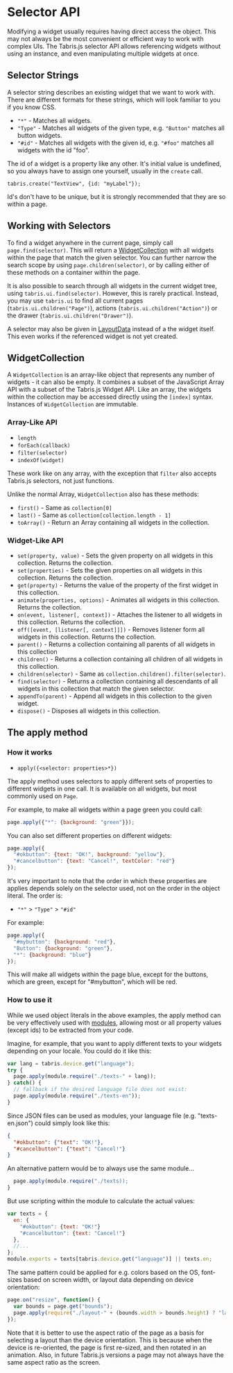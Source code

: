 # Selector API

Modifying a widget usually requires having direct access the object. This may not always be the most convenient or efficient way to work with complex UIs. The Tabris.js selector API allows referencing widgets without using an instance, and even manipulating multiple widgets at once.

## Selector Strings

A selector string describes an existing widget that we want to work with. There are different formats for these strings, which will look familiar to you if you know CSS.

- `"*"` - Matches all widgets.
- `"Type"` - Matches all widgets of the given type, e.g. `"Button"` matches all button widgets.
- `"#id"` - Matches all widgets with the given id, e.g. `"#foo"` matches all widgets with the id "foo".

The id of a widget is a property like any other. It's initial value is undefined, so you always have to assign one yourself, usually in the `create` call.

    tabris.create("TextView", {id: "myLabel"});

Id's don't have to be unique, but it is strongly recommended that they are so within a page.

## Working with Selectors

To find a widget anywhere in the current page, simply call `page.find(selector)`. This will return a [WidgetCollection](#WidgetCollection) with all widgets within the page that match the given selector. You can further narrow the search scope by using `page.children(selector)`, or by calling either of these methods on a container within the page.

It is also possible to search through all widgets in the current widget tree, using `tabris.ui.find(selector)`. However, this is rarely practical. Instead, you may use `tabris.ui` to find all current pages (`tabris.ui.children("Page")`), actions (`tabris.ui.children("Action")`) or the drawer (`tabris.ui.children("Drawer")`).

A selector may also be given in [LayoutData](layout.md) instead of a the widget itself. This even works if the referenced widget is not yet created.

## WidgetCollection

A `WidgetCollection` is an array-like object that represents any number of widgets - it can also be empty. It
combines a subset of the JavaScript Array API with a subset of the Tabris.js Widget API. Like an array, the widgets within the collection may be accessed directly using the `[index]` syntax. Instances of `WidgetCollection` are immutable.

### Array-Like API
- `length`
- `forEach(callback)`
- `filter(selector)`
- `indexOf(widget)`

These work like on any array, with the exception that `filter` also accepts Tabris.js selectors, not just functions.

Unlike the normal Array, `WidgetCollection` also has these methods:

- `first()` - Same as `collection[0]`
- `last()` - Same as `collection[collection.length - 1]`
- `toArray()` - Return an Array containing all widgets in the collection.

### Widget-Like API
- `set(property, value)` - Sets the given property on all widgets in this collection. Returns the collection.
- `set(properties)` - Sets the given properties on all widgets in this collection. Returns the collection.
- `get(property)` - Returns the value of the property of the first widget in this collection.
- `animate(properties, options)` - Animates all widgets in this collection. Returns the collection.
- `on(event, listener[, context])` - Attaches the listener to all widgets in this collection. Returns the collection.
- `off([event, [listener[, context]]])` - Removes listener form all widgets in this collection. Returns the collection.
- `parent()` - Returns a collection containing all parents of all widgets in this collection
- `children()` - Returns a collection containing all children of all widgets in this collection.
- `children(selector)` - Same as `collection.children().filter(selector)`.
- `find(selector)` - Returns a collection containing all descendants of all widgets in this collection that match the given selector.
- `appendTo(parent)` - Append all widgets in this collection to the given widget.
- `dispose()` - Disposes all widgets in this collection.

## The apply method

### How it works

- `apply({<selector: properties>*})`

The apply method uses selectors to apply different sets of properties to different widgets in one call. It is available on all widgets, but most commonly used on `Page`.

For example, to make all widgets within a page green you could call:

```javascript
page.apply({"*": {background: "green"}});
```

You can also set different properties on different widgets:

```javascript
page.apply({
  "#okbutton": {text: "OK!", background: "yellow"},
  "#cancelbutton": {text: "Cancel!", textColor: "red"}
});
```

It's very important to note that the order in which these properties are applies depends solely on the selector used, not on the order in the object literal. The order is:

- `"*"` > `"Type"` > `"#id"`

For example:

```javascript
page.apply({
  "#mybutton": {background: "red"},
  "Button": {background: "green"},
  "*": {background: "blue"}
});
```

This will make all widgets within the page blue, except for the buttons, which are green, except for "#mybutton", which will be red.

### How to use it

While we used object literals in the above examples, the apply method can be very effectively used with [modules](module), allowing most or all property values (except ids) to be extracted from your code.

Imagine, for example, that you want to apply different texts to your widgets depending on your locale. You could do it like this:

```javascript
var lang = tabris.device.get("language");
try {
  page.apply(module.require("./texts-" + lang));
} catch() {
  // fallback if the desired language file does not exist:
  page.apply(module.require("./texts-en"));
}
```

Since JSON files can be used as modules, your language file (e.g. "texts-en.json") could simply look like this:

```json
{
  "#okbutton": {"text": "OK!"},
  "#cancelbutton": {"text": "Cancel!"}
}
```

An alternative pattern would be to always use the same module...

```javascript
  page.apply(module.require("./texts));
}
```

But use scripting within the module to calculate the actual values:

```javascript
var texts = {
  en: {
    "#okbutton": {text: "OK!"}
    "#cancelbutton": {text: "Cancel!"}
  },
  //...
};
module.exports = texts[tabris.device.get("language")] || texts.en;
```

The same pattern could be applied for e.g. colors based on the OS, font-sizes based on screen width, or layout data depending on device orientation:

```javascript
page.on("resize", function() {
  var bounds = page.get("bounds");
  page.apply(require("./layout-" + (bounds.width > bounds.height) ? "landscape" : "portrait"));
});
```

Note that it is better to use the aspect ratio of the page as a basis for selecting a layout than the device orientation. This is because when the device is re-oriented, the page is first re-sized, and then rotated in an animation. Also, in future Tabris.js versions a page may not always have the same aspect ratio as the screen.
